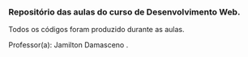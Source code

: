### Repositório das aulas do curso de Desenvolvimento Web.
Todos os códigos foram produzido durante as aulas.

Professor(a): Jamilton Damasceno .
